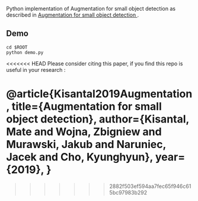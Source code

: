 Python implementation of Augmentation for small object detection as described in [Augmentation for small object detection
](https://arxiv.org/pdf/1902.07296.pdf).

## Demo
```shell
cd $ROOT
python demo.py
```
<<<<<<< HEAD
Please consider citing this paper, if you find this repo is useful in your research   :

   @article{Kisantal2019Augmentation,
        title={Augmentation for small object detection},
        author={Kisantal, Mate and Wojna, Zbigniew and Murawski, Jakub and Naruniec, Jacek and Cho, Kyunghyun},
        year={2019},
   }
=======
>>>>>>> 2882f503ef594aa7fec65f946c615bc97983b292

